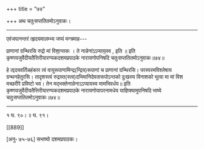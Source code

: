 +++
title = "७४"

+++
अथ चतुःसप्ततितमोऽनुवाकः।
________________________

एवंजपानन्तरं त्हृदयमालम्भ्य जप्यं मन्त्रमाह---

प्राणानां ग्रन्थिरसि रुद्रो मा॑ विशा॒न्तकः ।
ते नान्नेना॑ऽऽप्याय॒स्व , इति ॥
इति कृष्णयजुर्वेदीयतैत्तिरीयारण्यकदशमप्रपाठके नारायणोपनिषदि
चतुःसप्ततितमोऽनुवाकः॥७४॥

हे त्द्ददयवर्तिन्नहंकार त्वं वायुरूपाणामिन्द्र(न्द्रिय)रूपाणां च प्राणानां ग्रन्थिरसि। परस्परमविश्लेषाय ग्रन्थनहेतुरसि। तादृशस्त्वं रुद्रस्त(स्त्व)दभिमानिदेवतारूपोऽन्तको दुःखस्य विनाशको भूत्वा मा मां विश मच्छरीरे प्रविष्टो भव। तेन मद्भक्तेनान्नेनाऽऽप्यायस्व मामभिवर्धय॥
इति कृष्णयजुर्वेदीयतैत्तिरीयारण्यकदशमप्रपाठके नारायणोयापरनामधेय
याज्ञिक्यामुपनिषदि भाष्ये चतुःसप्ततितमोऽनुवाकः॥७४॥
________________________
१ घ. ९०। २ घ. ९१।

[[889]]

[अनु॰ ७५-७६] सभाष्यो दशमप्रपाठकः।
